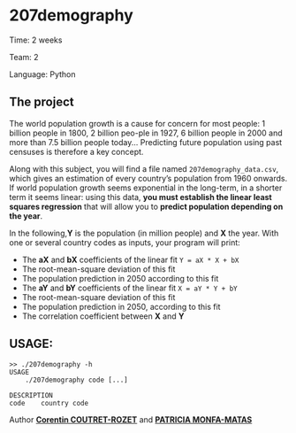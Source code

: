 207demography
===

Time:       2 weeks

Team:       2

Language:   Python


The project
----
The world population growth is a cause for concern for most people: 1 billion people in 1800, 2 billion peo-ple in 1927, 6 billion people in 2000 and more than 7.5 billion people today... Predicting future population using past censuses is therefore a key concept.

Along with this subject, you will find a file named `207demography_data.csv`, which gives an estimation of every country’s population from 1960 onwards. If world population growth seems exponential in the long-term, in a shorter term it seems linear: using this data, **you must establish the linear least squares regression** that will allow you to **predict population depending on the year**.

In the following,**Y** is the population (in million people) and **X** the year. With one or several country codes as inputs, your program will print:
* The **aX** and **bX** coefficients of the linear fit ```Y = aX * X + bX```
* The root-mean-square deviation of this fit
* The population prediction in 2050 according to this fit
* The **aY** and **bY** coefficients of the linear fit ```X = aY * Y + bY ```
* The root-mean-square deviation of this fit
* The population prediction in 2050, according to this fit
* The correlation coefficient between **X** and **Y**

## USAGE:

```
>> ./207demography -h
USAGE
    ./207demography code [...]
    
DESCRIPTION
code    country code
```


Author [**Corentin COUTRET-ROZET**](https://github.com/sheiiva) and [**PATRICIA MONFA-MATAS**](https://github.com/patumm)
